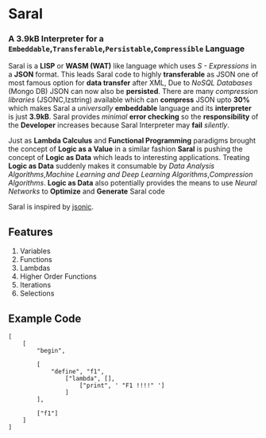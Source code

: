 # Saral
### A 3.9kB Interpreter for a `Embeddable`,`Transferable`,`Persistable`,`Compressible` Language
Saral is a **LISP** or **WASM (WAT)** like language which uses *S - Expressions* in a **JSON** format. This leads Saral code to highly **transferable** as JSON one of most famous option for **data transfer** after XML, Due to *NoSQL Databases* (Mongo DB) JSON can now also be **persisted**. There are many *compression libraries* (JSONC,lzstring) available which can **compress** JSON upto **30%** which makes Saral a *universally* **embeddable** language and its **interpreter** is just **3.9kB**. Saral provides *minimal* **error checking** so the **responsibility** of the **Developer** increases because Saral Interpreter may **fail** *silently*.

Just as **Lambda Calculus** and **Functional Programming** paradigms brought the concept of **Logic as a Value** in a similar fashion **Saral** is pushing the concept of **Logic as Data** which leads to interesting applications. Treating **Logic as Data** suddenly makes it consumable by *Data Analysis Algorithms*,*Machine Learning and Deep Learning Algorithms*,*Compression Algorithms*. **Logic as Data** also potentially provides the means to use *Neural Networks* to **Optimize** and **Generate** Saral code

Saral is inspired by [jsonic](https://github.com/zaach/jsonic).

## Features
1. Variables
2. Functions
3. Lambdas
4. Higher Order Functions
5. Iterations
6. Selections

## Example Code
```
[
    [
        "begin", 
        
        [
            "define", "f1", 
                ["lambda", [],
                    ["print", ' "F1 !!!!" ']
                ]
        ], 
        
        ["f1"]
    ]
]
```
